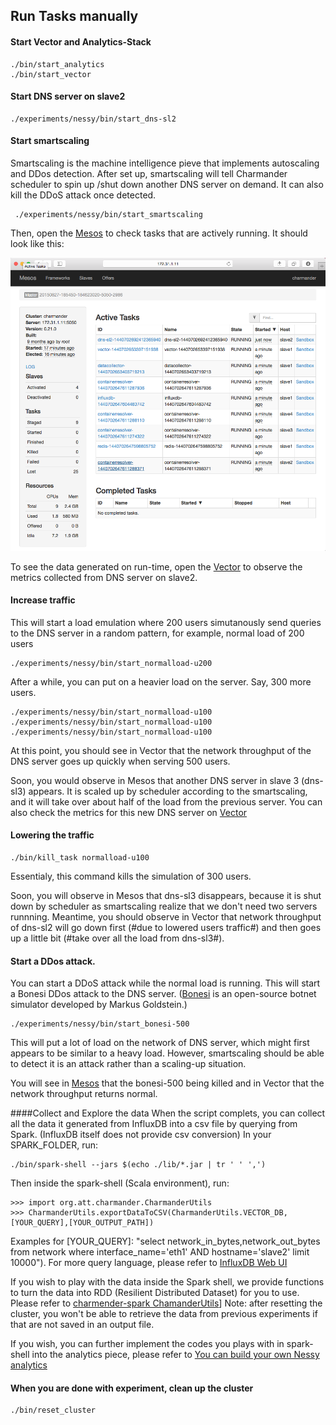Run Tasks manually 
----------------------

#### Start Vector and Analytics-Stack
  
    ./bin/start_analytics
    ./bin/start_vector

#### Start DNS server on slave2

    ./experiments/nessy/bin/start_dns-sl2


#### Start smartscaling 
Smartscaling is the machine intelligence pieve that implements autoscaling and DDos detection. After set up, smartscaling will tell Charmander scheduler to spin up /shut down another DNS server on demand. It can also kill the DDoS attack once detected.
	
	 ./experiments/nessy/bin/start_smartscaling

Then, open the [Mesos][2] to check tasks that are actively running. It should look like this:

![image](https://github.com/att-innovate/charmander-experiment-nessy/blob/master/docs/MesosExp.png?raw=true)


To see the data generated on run-time, open the [Vector][3] to observe the metrics collected from DNS server on slave2.


#### Increase traffic 
This will start a load emulation where 200 users simutanously send queries to the DNS server in a random pattern, for example, normal load of 200 users

    ./experiments/nessy/bin/start_normalload-u200


After a while, you can put on a heavier load on the server. Say, 300 more users.
    
    ./experiments/nessy/bin/start_normalload-u100
    ./experiments/nessy/bin/start_normalload-u100
    ./experiments/nessy/bin/start_normalload-u100

At this point, you should see in Vector that the network throughput of the DNS server goes up quickly when serving 500 users. 

Soon, you would observe in Mesos that another DNS server in slave 3 (dns-sl3) appears. It is scaled up by scheduler according to the smartscaling, and it will take over about half of the load from the previous server. 
You can also check the metrics for this new DNS server on [Vector][3]


#### Lowering the traffic

    ./bin/kill_task normalload-u100

Essentialy, this command kills the simulation of 300 users.

Soon, you will observe in Mesos that dns-sl3 disappears, because it is shut down by scheduler as smartscaling realize that we don't need two servers runnning. Meantime, you should observe in Vector that network throughput of dns-sl2 will go down first (#due to lowered users traffic#) and then goes up a little bit (#take over all the load from dns-sl3#).

#### Start a DDos attack.

You can start a DDoS attack while the normal load is running. This will start a Bonesi DDos attack to the DNS server. ([Bonesi](https://github.com/markus-go/bonesi) is an open-source botnet simulator developed by Markus Goldstein.)

    ./experiments/nessy/bin/start_bonesi-500
    
This will put a lot of load on the network of DNS server, which might first appears to be similar to a heavy load. However, smartscaling should be able to detect it is an attack rather than a scaling-up situation. 

You will see in [Mesos][2] that the bonesi-500 being killed and in Vector that the network throughput returns normal.


####Collect and Explore the data
When the script complets, you can collect all the data it generated from InfluxDB into a csv file by querying from Spark. (InfluxDB itself does not provide csv conversion)
In your SPARK_FOLDER, run:

	./bin/spark-shell --jars $(echo ./lib/*.jar | tr ' ' ',')  

Then inside the spark-shell (Scala environment), run:

	>>> import org.att.charmander.CharmanderUtils
	>>> CharmanderUtils.exportDataToCSV(CharmanderUtils.VECTOR_DB,[YOUR_QUERY],[YOUR_OUTPUT_PATH])

Examples for [YOUR_QUERY]: "select network_in_bytes,network_out_bytes from network where interface_name='eth1' AND hostname='slave2' limit 10000"). For more query language, please refer to [InfluxDB Web UI][1]


If you wish to play with the data inside the Spark shell, we provide functions to turn the data into RDD (Resilient Distributed Dataset) for you to use. Please refer to [charmender-spark ChamanderUtils][4]]
Note: after resetting the cluster, you won't be able to retrieve the data from previous experiments if that are not saved in an output file.

If you wish, you can further implement the codes you plays with in spark-shell into the analytics piece, please refer to [You can build your own Nessy analytics][5]


#### When you are done with experiment, clean up the cluster

    ./bin/reset_cluster


[1]: https://influxdb.com/docs/v0.8/introduction/getting_started.html
[2]: http://172.31.1.11:5050/#/
[3]: http://172.31.2.11:31790/#/?host=slave3&hostspec=localhost
[4]: https://github.com/att-innovate/charmander-spark/blob/master/src/main/scala/org/att/charmander/CharmanderUtils.scala
[5]: https://github.com/att-innovate/charmander-experiment-nessy/blob/master/analytics/